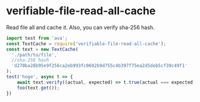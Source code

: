 # verifiable-file-read-all-cache

Read file all and cache it. Also, you can verify sha-256 hash.

```js
import test from 'ava';
const TextCache = require('verifiable-file-read-all-cache');
const text = new TextCache(
  './path/to/file',
  //sha-256 hash
  'd270ba28b95e9f256ca2eb993fc0692b9d755c4b397f75ea2d5deb5cf39c49f1'
);
test('hoge', async t => {
    await text.verify((actual, expected) => t.true(actual === expected));
    foo(text.get());
})
```
